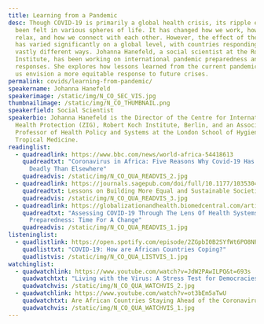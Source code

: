 ```yaml
---
title: Learning from a Pandemic
desc: Though COVID-19 is primarily a global health crisis, its ripple effect has
  been felt in various spheres of life. It has changed how we work, how we
  relax, and how we connect with each other. However, the effect of the pandemic
  has varied significantly on a global level, with countries responding in
  vastly different ways. Johanna Hanefeld, a social scientist at the Robert Koch
  Institute, has been working on international pandemic preparedness and
  responses. She explores how lessons learned from the current pandemic can help
  us envision a more equitable response to future crises.
permalink: covids/learning-from-pandemic/
speakername: Johanna Hanefeld
speakerimage: /static/img/N_CO_SEC_VIS.jpg
thumbnailimage: /static/img/N_CO_THUMBNAIL.png
speakerfield: Social Scientist
speakerbio: Johanna Hanefeld is the Director of the Centre for International
  Health Protection (ZIG), Robert Koch Institute, Berlin, and an Associate
  Professor of Health Policy and Systems at the London School of Hygiene and
  Tropical Medicine.
readinglist:
  - quadreadlink: https://www.bbc.com/news/world-africa-54418613
    quadreadtxt: "Coronavirus in Africa: Five Reasons Why Covid-19 Has Been Less
      Deadly Than Elsewhere"
    quadreadvis: /static/img/N_CO_QUA_READVIS_2.jpg
  - quadreadlink: https://journals.sagepub.com/doi/full/10.1177/1035304620927107
    quadreadtxt: Lessons on Building More Equal and Sustainable Societies
    quadreadvis: /static/img/N_CO_QUA_READVIS_3.jpg
  - quadreadlink: https://globalizationandhealth.biomedcentral.com/articles/10.1186/s12992-020-00645-5
    quadreadtxt: "Assessing COVID-19 Through The Lens Of Health Systems’
      Preparedness: Time For A Change"
    quadreadvis: /static/img/N_CO_QUA_READVIS_1.jpg
listeninglist:
  - quadlistlink: https://open.spotify.com/episode/2ZGpbI0B2SYfWt6PO8NPGt
    quadlisttxt: "COVID-19: How are African Countries Coping?"
    quadlistvis: /static/img/N_CO_QUA_LISTVIS_1.jpg
watchinglist:
  - quadwatchlink: https://www.youtube.com/watch?v=JdW2PAwILPQ&t=693s
    quadwatchtxt: "Living with the Virus: A Stress Test for Democracies"
    quadwatchvis: /static/img/N_CO_QUA_WATCHVIS_2.jpg
  - quadwatchlink: https://www.youtube.com/watch?v=ot3bEm5aTwU
    quadwatchtxt: Are African Countries Staying Ahead of the Coronavirus?
    quadwatchvis: /static/img/N_CO_QUA_WATCHVIS_1.jpg
---
```

